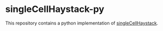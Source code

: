 singleCellHaystack-py
=====================

This repository contains a python implementation of [singleCellHaystack](https://github.com/alexisvdb/singleCellHaystack).
